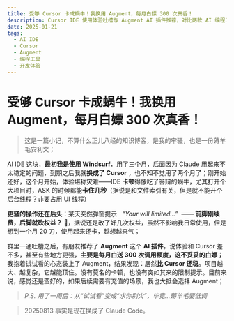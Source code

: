 ```yaml
---
title: 受够 Cursor 卡成蜗牛！我换用 Augment，每月白嫖 300 次真香！
description: Cursor IDE 使用体验吐槽与 Augment AI 插件推荐，对比两款 AI 编程工具的优缺点
date: 2025-01-21
tags: 
  - AI IDE
  - Cursor
  - Augment
  - 编程工具
  - 开发体验
---
```


# 受够 Cursor 卡成蜗牛！我换用 Augment，每月白嫖 300 次真香！

> 这是一篇小记，不算什么正儿八经的知识博客，是我的牢骚，也是一份薅羊毛安利文；

AI IDE 这块，**最初我是使用 Windsurf**，用了三个月，后面因为 Claude 用起来不太稳定的问题，到期之后我就**换成了 Cursor** ，也不知不觉用了两个月了；刚开始还好，这个月开始，体验堪称灾难——IDE **卡顿**得像吃了答辩的蜗牛，尤其打开个大项目时，ASK 的时候都能**卡住几秒**（据说是和文件索引有关，但是就不能开个后台线程？非要占用 UI 线程）

**更骚的操作还在后头**：某天突然弹窗提示   _“Your will limited...”_  —— **前脚刚续费，后脚就砍权益？** 🤡，据说还是改了好几次权益，虽然不影响我日常使用，但是想到一个月 20 刀，使用起来还卡，越想越来气；

群里一通吐槽之后，有朋友推荐了 **Augment** 这个 **AI 插件**，说体验和 Cursor 差不多，甚至有些地方更强，**主要是每月白送 300 次调用额度，这不妥妥的白嫖；** 我抱着试试看的心态装上了 Augment，结果发现：居然**比 Cursor 还稳**。项目越大、越复杂，它越能顶住。没有莫名的卡顿，也没有突如其来的限制提示。目前来说，感觉还是蛮好的，如果后续需要有充值的场景，我也大抵会选择 Augment；

> _P.S. 用了一周后：从“试试看”变成“求你别火”，毕竟…薅羊毛要低调_

> 20250813 事实是现在换成了 Claude Code。

